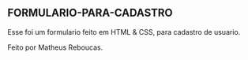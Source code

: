 ## FORMULARIO-PARA-CADASTRO

Esse foi um formulario feito em HTML & CSS, para cadastro de usuario.</br>



Feito por Matheus Reboucas.
